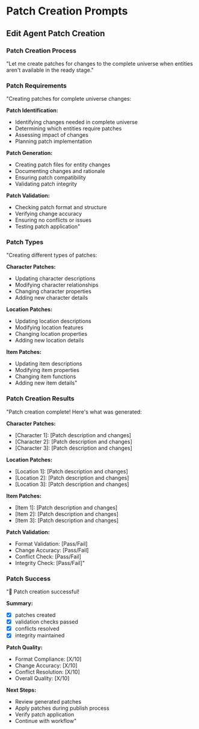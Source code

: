 # Patch Creation Prompts

## Edit Agent Patch Creation

### Patch Creation Process
"Let me create patches for changes to the complete universe when entities aren't available in the ready stage."

### Patch Requirements
"Creating patches for complete universe changes:

**Patch Identification:**
- Identifying changes needed in complete universe
- Determining which entities require patches
- Assessing impact of changes
- Planning patch implementation

**Patch Generation:**
- Creating patch files for entity changes
- Documenting changes and rationale
- Ensuring patch compatibility
- Validating patch integrity

**Patch Validation:**
- Checking patch format and structure
- Verifying change accuracy
- Ensuring no conflicts or issues
- Testing patch application"

### Patch Types
"Creating different types of patches:

**Character Patches:**
- Updating character descriptions
- Modifying character relationships
- Changing character properties
- Adding new character details

**Location Patches:**
- Updating location descriptions
- Modifying location features
- Changing location properties
- Adding new location details

**Item Patches:**
- Updating item descriptions
- Modifying item properties
- Changing item functions
- Adding new item details"

### Patch Creation Results
"Patch creation complete! Here's what was generated:

**Character Patches:**
- [Character 1]: [Patch description and changes]
- [Character 2]: [Patch description and changes]
- [Character 3]: [Patch description and changes]

**Location Patches:**
- [Location 1]: [Patch description and changes]
- [Location 2]: [Patch description and changes]
- [Location 3]: [Patch description and changes]

**Item Patches:**
- [Item 1]: [Patch description and changes]
- [Item 2]: [Patch description and changes]
- [Item 3]: [Patch description and changes]

**Patch Validation:**
- Format Validation: [Pass/Fail]
- Change Accuracy: [Pass/Fail]
- Conflict Check: [Pass/Fail]
- Integrity Check: [Pass/Fail]"

### Patch Success
"🔧 Patch creation successful!

**Summary:**
- [X] patches created
- [X] validation checks passed
- [X] conflicts resolved
- [X] integrity maintained

**Patch Quality:**
- Format Compliance: [X/10]
- Change Accuracy: [X/10]
- Conflict Resolution: [X/10]
- Overall Quality: [X/10]

**Next Steps:**
- Review generated patches
- Apply patches during publish process
- Verify patch application
- Continue with workflow"
